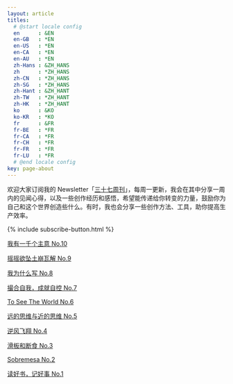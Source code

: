 ```yaml
---
layout: article
titles:
  # @start locale config
  en      : &EN
  en-GB   : *EN
  en-US   : *EN
  en-CA   : *EN
  en-AU   : *EN
  zh-Hans : &ZH_HANS 
  zh      : *ZH_HANS
  zh-CN   : *ZH_HANS
  zh-SG   : *ZH_HANS
  zh-Hant : &ZH_HANT 
  zh-TW   : *ZH_HANT
  zh-HK   : *ZH_HANT
  ko      : &KO
  ko-KR   : *KO
  fr      : &FR
  fr-BE   : *FR
  fr-CA   : *FR
  fr-CH   : *FR
  fr-FR   : *FR
  fr-LU   : *FR
  # @end locale config
key: page-about
---
```


欢迎大家订阅我的 Newsletter「[三十七周刊](http://nl.37weekly.com)」，每周一更新，我会在其中分享一周内的见闻心得，以及一些创作经历和感悟，希望能传递给你转变的力量，鼓励你为自己和这个世界创造些什么。有时，我也会分享一些创作方法、工具，助你提高生产效率。

{% include subscribe-button.html %}

[我有一千个主意 No.10](http://nl.37weekly.com/issues/no-10-1108088)

[摇摇欲坠土崩瓦解 No.9](http://nl.37weekly.com/issues/no-9-1095461)

[我为什么写 No.8](http://nl.37weekly.com/issues/no-8-1084191)

[撮合自我，成就自控 No.7](http://nl.37weekly.com/issues/no-7-1074278)

[To See The World No.6](http://nl.37weekly.com/issues/to-see-the-world-no-6-1062288)

[远的思维与近的思维 No.5](http://nl.37weekly.com/issues/no-5-1055585)

[逆风飞翔 No.4](http://nl.37weekly.com/issues/no-4-1049903)

[滑板和断食 No.3](http://nl.37weekly.com/issues/no-3-1050238)

[Sobremesa No.2](http://nl.37weekly.com/issues/sobremesa-no-2-1050069)

[读好书，记好事 No.1](http://nl.37weekly.com/issues/no-1-1050063)
